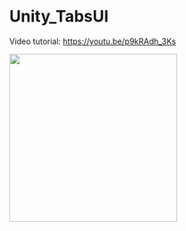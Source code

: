 # Unity_TabsUI

Video tutorial: https://youtu.be/p9kRAdh_3Ks

<a href="https://youtu.be/p9kRAdh_3Ks"><img width="300px" src="https://img.youtube.com/vi/jZ_cuxTPPsA/default.jpg" /></a>

